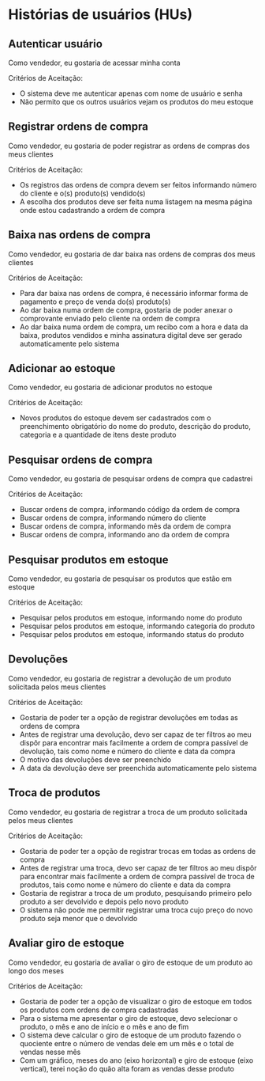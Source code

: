 # Histórias de usuários (HUs)

## Autenticar usuário

Como vendedor, eu gostaria de acessar minha conta

Critérios de Aceitação:
- O sistema deve me autenticar apenas com nome de usuário e senha
- Não permito que os outros usuários vejam os produtos do meu estoque

## Registrar ordens de compra

Como vendedor, eu gostaria de poder registrar as ordens de compras dos meus clientes

Critérios de Aceitação:
- Os registros das ordens de compra devem ser feitos informando número do cliente e o(s) produto(s) vendido(s)
- A escolha dos produtos deve ser feita numa listagem na mesma página onde estou cadastrando a ordem de compra

## Baixa nas ordens de compra

Como vendedor, eu gostaria de dar baixa nas ordens de compras dos meus clientes

Critérios de Aceitação:
- Para dar baixa nas ordens de compra, é necessário informar forma de pagamento e preço de venda do(s) produto(s)
- Ao dar baixa numa ordem de compra, gostaria de poder anexar o comprovante enviado pelo cliente na ordem de compra
- Ao dar baixa numa ordem de compra, um recibo com a hora e data da baixa, produtos vendidos e minha assinatura digital deve ser gerado automaticamente pelo sistema

## Adicionar ao estoque

Como vendedor, eu gostaria de adicionar produtos no estoque

Critérios de Aceitação:

- Novos produtos do estoque devem ser cadastrados com o preenchimento obrigatório do nome do produto, descrição do produto, categoria e a quantidade de itens deste produto

## Pesquisar ordens de compra

Como vendedor, eu gostaria de pesquisar ordens de compra que cadastrei

Critérios de Aceitação:
- Buscar ordens de compra, informando código da ordem de compra
- Buscar ordens de compra, informando número do cliente 
- Buscar ordens de compra, informando mês da ordem de compra
- Buscar ordens de compra, informando ano da ordem de compra

## Pesquisar produtos em estoque

Como vendedor, eu gostaria de pesquisar os produtos que estão em estoque

Critérios de Aceitação:
- Pesquisar pelos produtos em estoque, informando nome do produto
- Pesquisar pelos produtos em estoque, informando categoria do produto
- Pesquisar pelos produtos em estoque, informando status do produto

## Devoluções

Como vendedor, eu gostaria de registrar a devolução de um produto solicitada pelos meus clientes

Critérios de Aceitação:
- Gostaria de poder ter a opção de registrar devoluções em todas as ordens de compra
- Antes de registrar uma devolução, devo ser capaz de ter filtros ao meu dispôr para encontrar mais facilmente a ordem de compra passível de devolução, tais como nome e número do cliente e data da compra 
- O motivo das devoluções deve ser preenchido
- A data da devolução deve ser preenchida automaticamente pelo sistema

## Troca de produtos

Como vendedor, eu gostaria de registrar a troca de um produto solicitada pelos meus clientes

Critérios de Aceitação:
- Gostaria de poder ter a opção de registrar trocas em todas as ordens de compra
- Antes de registrar uma troca, devo ser capaz de ter filtros ao meu dispôr para encontrar mais facilmente a ordem de compra passível de troca de produtos, tais como nome e número do cliente e data da compra 
- Gostaria de registrar a troca de um produto, pesquisando primeiro pelo produto a ser devolvido e depois pelo novo produto
- O sistema não pode me permitir registrar uma troca cujo preço do novo produto seja menor que o devolvido

## Avaliar giro de estoque

Como vendedor, eu gostaria de avaliar o giro de estoque de um produto ao longo dos meses

Critérios de Aceitação:
- Gostaria de poder ter a opção de visualizar o giro de estoque em todos os produtos com ordens de compra cadastradas
- Para o sistema me apresentar o giro de estoque, devo selecionar o produto, o mês e ano de início e o mês e ano de fim
- O sistema deve calcular o giro de estoque de um produto fazendo o quociente entre o número de vendas dele em um mês e o total de vendas nesse mês
- Com um gráfico, meses do ano (eixo horizontal) e giro de estoque (eixo vertical), terei noção do quão alta foram as vendas desse produto